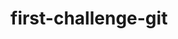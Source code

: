 # first-challenge-git
<!-- Latar Belakang
Nama : Mustaqin Ishak
Pendidikan Terakhir: lulusan teknik informatika universitas hasanuddin
pekerjaan terkahir: IT support di PT. Kontak Perkasa Futures

#Motivasi
motivasi saya ikut bootcamp agar saya bisa membangun website sendiri dan tau cara solving problem sencara mandiri

#Ekspetasi
ekspetasi saya setelah lulus adalah bisa membangun website sendiri dan bisa mandiri pada saat bekerja di perusahaan startup nanti  -->
